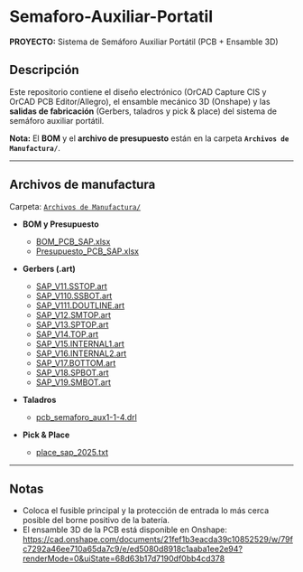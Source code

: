 # Semaforo-Auxiliar-Portatil
**PROYECTO:** Sistema de Semáforo Auxiliar Portátil (PCB + Ensamble 3D)

## Descripción
Este repositorio contiene el diseño electrónico (OrCAD Capture CIS y OrCAD PCB Editor/Allegro), el ensamble mecánico 3D (Onshape) y las **salidas de fabricación** (Gerbers, taladros y pick & place) del sistema de semáforo auxiliar portátil.

**Nota:** El **BOM** y el **archivo de presupuesto** están en la carpeta **`Archivos de Manufactura/`**.

---

## Archivos de manufactura
Carpeta: [`Archivos de Manufactura/`](./Archivos%20de%20Manufactura/)

- **BOM y Presupuesto**
  - [BOM_PCB_SAP.xlsx](./Archivos%20de%20Manufactura/BOM_PCB_SAP.xlsx)
  - [Presupuesto_PCB_SAP.xlsx](./Archivos%20de%20Manufactura/Presupuesto_PCB_SAP.xlsx)

- **Gerbers (.art)**
  - [SAP_V11.SSTOP.art](./Archivos%20de%20Manufactura/SAP_V11.SSTOP.art)
  - [SAP_V110.SSBOT.art](./Archivos%20de%20Manufactura/SAP_V110.SSBOT.art)
  - [SAP_V111.DOUTLINE.art](./Archivos%20de%20Manufactura/SAP_V111.DOUTLINE.art)
  - [SAP_V12.SMTOP.art](./Archivos%20de%20Manufactura/SAP_V12.SMTOP.art)
  - [SAP_V13.SPTOP.art](./Archivos%20de%20Manufactura/SAP_V13.SPTOP.art)
  - [SAP_V14.TOP.art](./Archivos%20de%20Manufactura/SAP_V14.TOP.art)
  - [SAP_V15.INTERNAL1.art](./Archivos%20de%20Manufactura/SAP_V15.INTERNAL1.art)
  - [SAP_V16.INTERNAL2.art](./Archivos%20de%20Manufactura/SAP_V16.INTERNAL2.art)
  - [SAP_V17.BOTTOM.art](./Archivos%20de%20Manufactura/SAP_V17.BOTTOM.art)
  - [SAP_V18.SPBOT.art](./Archivos%20de%20Manufactura/SAP_V18.SPBOT.art)
  - [SAP_V19.SMBOT.art](./Archivos%20de%20Manufactura/SAP_V19.SMBOT.art)

- **Taladros**
  - [pcb_semaforo_aux1-1-4.drl](./Archivos%20de%20Manufactura/pcb_semaforo_aux1-1-4.drl)

- **Pick & Place**
  - [place_sap_2025.txt](./Archivos%20de%20Manufactura/place_sap_2025.txt)

---

## Notas
- Coloca el fusible principal y la protección de entrada lo más cerca posible del borne positivo de la batería.
- El ensamble 3D de la PCB está disponible en Onshape: https://cad.onshape.com/documents/21fef1b3eacda39c10852529/w/79fc7292a46ee710a65da7c9/e/ed5080d8918c1aaba1ee2e94?renderMode=0&uiState=68d63b17d7190df0bb4cd378
 

